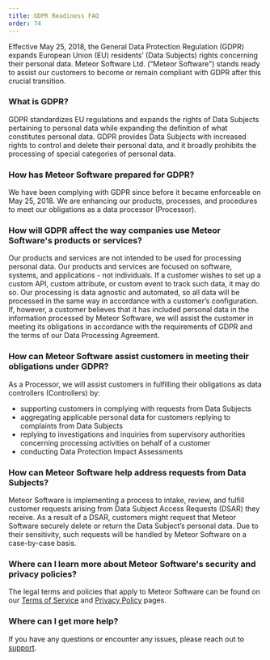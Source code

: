 ```yaml
---
title: GDPR Readiness FAQ
order: 74
---
```


Effective May 25, 2018, the General Data Protection Regulation (GDPR) expands European Union (EU) residents’ (Data Subjects) rights concerning their personal data. Meteor Software Ltd. (“Meteor Software") stands ready to assist our customers to become or remain compliant with GDPR after this crucial transition.

<h3 id="what-is-gdpr">What is GDPR?</h3>

GDPR standardizes EU regulations and expands the rights of Data Subjects pertaining to personal data while expanding the definition of what constitutes personal data. GDPR provides Data Subjects with increased rights to control and delete their personal data, and it broadly prohibits the processing of special categories of personal data.

<h3 id="prepared">How has Meteor Software prepared for GDPR?</h3>

We have been complying with GDPR since before it became enforceable on May 25, 2018. We are enhancing our products, processes, and procedures to meet our obligations as a data processor (Processor).

<h3 id="affect">How will GDPR affect the way companies use Meteor Software's products or services?</h3>

Our products and services are not intended to be used for processing personal data. Our products and services are focused on software, systems, and applications - not individuals. If a customer wishes to set up a custom API, custom attribute, or custom event to track such data, it may do so. Our processing is data agnostic and automated, so all data will be processed in the same way in accordance with a customer’s configuration. If, however, a customer believes that it has included personal data in the information processed by Meteor Software, we will assist the customer in meeting its obligations in accordance with the requirements of GDPR and the terms of our Data Processing Agreement.

<h3 id="assist">How can Meteor Software assist customers in meeting their obligations under GDPR?</h3>

As a Processor, we will assist customers in fulfilling their obligations as data controllers (Controllers) by:

- supporting customers in complying with requests from Data Subjects
- aggregating applicable personal data for customers replying to complaints from Data Subjects
- replying to investigations and inquiries from supervisory authorities concerning processing activities on behalf of a customer
- conducting Data Protection Impact Assessments

<h3 id="requests">How can Meteor Software help address requests from Data Subjects?</h3>

Meteor Software is implementing a process to intake, review, and fulfill customer requests arising from Data Subject Access Requests (DSAR) they receive. As a result of a DSAR, customers might request that Meteor Software securely delete or return the Data Subject’s personal data. Due to their sensitivity, such requests will be handled by Meteor Software on a case-by-case basis.

<h3 id="policies">Where can I learn more about Meteor Software's security and privacy policies?</h3>

The legal terms and policies that apply to Meteor Software can be found on our [Terms of Service](https://meteor.com/legal/terms-of-service) and [Privacy Policy](https://meteor.com/legal/privacy-policy) pages. 

<h3 id="more">Where can I get more help?</h3>

If you have any questions or encounter any issues, please reach out to [support](/support.html).
